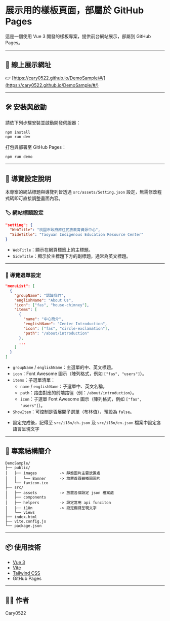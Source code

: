 # 展示用的樣板頁面，部屬於 GitHub Pages

這是一個使用 Vue 3 開發的樣板專案，提供前台網站展示，部屬到 GitHub Pages。

---

## 🔗 線上展示網址

👉 [https://cary0522.github.io/DemoSample/#/](https://cary0522.github.io/DemoSample/#/)

---

## 🛠️ 安裝與啟動

請依下列步驟安裝並啟動開發伺服器：

```bash
npm install
npm run dev
```

打包與部署至 GitHub Pages：

```bash
npm run demo
```

---

## 🔧 導覽設定說明

本專案的網站標題與導覽列皆透過 `src/assets/Setting.json` 設定，無需修改程式碼即可直接調整畫面內容。

### 🏷 網站標題設定

```json
"setting": {
  "WebTitle": "桃園市政府原住民族教育資源中心",
  "SideTitle": "Taoyuan Indigenous Education Resource Center"
}
```

- `WebTitle`：顯示在網頁標籤上的主標題。
- `SideTitle`：顯示於主標題下方的副標題，通常為英文標題。

---

### 📂 導覽選單設定

```json
"menuList": [
  {
    "groupName": "認識我們",
    "englishName": "About Us",
    "icon": ["fas", "house-chimney"],
    "items": [
      {
        "name": "中心簡介",
        "englishName": "Center Introduction",
        "icon": ["fas", "circle-exclamation"],
        "path": "/about/introduction"
      },
      ...
    ]
  }
]
```

- `groupName` / `englishName`：主選單的中、英文標題。
- `icon`：Font Awesome 圖示（陣列格式，例如 `["fas", "users"]`）。
- `items`：子選單清單：
  - `name` / `englishName`：子選單中、英文名稱。
  - `path`：路由對應的前端路徑（例：`/about/introduction`）。
  - `icon`：子選單 Font Awesome 圖示（陣列格式，例如 `["fas", "users"]`）。
- `ShowItem`：可控制是否展開子選單（布林值），預設為  `false`。

* 設定完成後，記得至 `src/i18n/ch.json` 及 `src/i18n/en.json` 檔案中設定各語言呈現文字
---

## 📁 專案結構簡介

```
DemoSample/
├── public/
│   ├── images          -> 靜態圖片主要放置處
│   │   └── Banner      -> 放置首頁輪播圖圖片
│   └── favicon.ico 
├── src/
│   ├── assets          -> 放置各個設定 json 檔案處
│   ├── components
│   ├── helpers         -> 設定常用 api funciton
│   ├── i18n            -> 設定翻譯呈現文字
│   └── views
├── index.html
├── vite.config.js
└── package.json
```

---

## 📦 使用技術

- [Vue 3](https://vuejs.org/)
- [Vite](https://vitejs.dev/)
- [Tailwind CSS](https://tailwindcss.com/)
- GitHub Pages

---

## 🙋‍♀️ 作者

Cary0522
